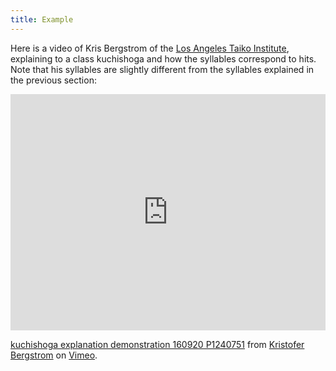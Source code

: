 ```yaml
---
title: Example
---
```


Here is a video of Kris Bergstrom of the [Los Angeles Taiko Institute](https://taiko.la/), explaining to a class kuchishoga and how the syllables correspond to hits. Note that his syllables are slightly different from the syllables explained in the previous section:

<div style="padding:75% 0 0 0;position:relative;"><iframe src="https://player.vimeo.com/video/183676943?h=e17c4da7c7" style="position:absolute;top:0;left:0;width:100%;height:100%;" frameborder="0" allow="autoplay; fullscreen; picture-in-picture" allowfullscreen></iframe></div><script src="https://player.vimeo.com/api/player.js"></script>
<p><a href="https://vimeo.com/183676943">kuchishoga explanation demonstration 160920 P1240751</a> from <a href="https://vimeo.com/user5024037">Kristofer Bergstrom</a> on <a href="https://vimeo.com">Vimeo</a>.</p>
